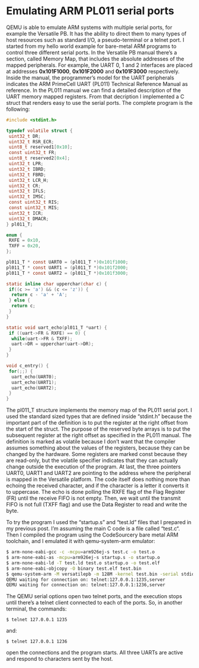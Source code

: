 # Emulating ARM PL011 serial ports


QEMU is able to emulate ARM systems with multiple serial ports, for example the Versatile PB. It has the ability to direct them to many types of host resources such as standard I/O, a pseudo-terminal or a telnet port. I started from my hello world example for bare-metal ARM programs to control three different serial ports. In the Versatile PB manual there’s a section, called Memory Map, that includes the absolute addresses of the mapped peripherals. For example, the UART 0, 1 and 2 interfaces are placed at addresses **0x101F1000**, **0x101F2000** and **0x101F3000** respectively. Inside the manual, the programmer’s model for the UART peripherals indicates the ARM PrimeCell UART (PL011) Technical Reference Manual as reference. In the PL011 manual we can find a detailed description of the UART memory mapped registers. From that decription I implemented a C struct that renders easy to use the serial ports. The complete program is the following:


```c
#include <stdint.h>

typedef volatile struct {
 uint32_t DR;
 uint32_t RSR_ECR;
 uint8_t reserved1[0x10];
 const uint32_t FR;
 uint8_t reserved2[0x4];
 uint32_t LPR;
 uint32_t IBRD;
 uint32_t FBRD;
 uint32_t LCR_H;
 uint32_t CR;
 uint32_t IFLS;
 uint32_t IMSC;
 const uint32_t RIS;
 const uint32_t MIS;
 uint32_t ICR;
 uint32_t DMACR;
} pl011_T;

enum {
 RXFE = 0x10,
 TXFF = 0x20,
};

pl011_T * const UART0 = (pl011_T *)0x101f1000;
pl011_T * const UART1 = (pl011_T *)0x101f2000;
pl011_T * const UART2 = (pl011_T *)0x101f3000;

static inline char upperchar(char c) {
 if((c >= 'a') && (c <= 'z')) {
  return c - 'a' + 'A';
 } else {
  return c;
 }
}

static void uart_echo(pl011_T *uart) {
 if ((uart->FR & RXFE) == 0) {
  while(uart->FR & TXFF);
  uart->DR = upperchar(uart->DR);
 }
}

void c_entry() {
 for(;;) {
  uart_echo(UART0);
  uart_echo(UART1);
  uart_echo(UART2);
 }
}
```

The pl011_T structure implements the memory map of the PL011 serial port. I used the standard sized types that are defined inside “stdint.h” because the important part of the definition is to put the register at the right offset from the start of the struct. The purpose of the reserved byte arrays is to put the subsequent register at the right offset as specified in the PL011 manual. The definition is marked as volatile because I don’t want that the compiler assumes something about the values of the registers, because they can be changed by the hardware. Some registers are marked const because they are read-only, but the volatile specifier indicates that they can actually change outside the execution of the program. At last, the three pointers UART0, UART1 and UART2 are pointing to the address where the peripheral is mapped in the Versatile platform. The code itself does nothing more than echoing the received character, and if the character is a letter it converts it to uppercase. The echo is done polling the RXFE flag of the Flag Register (FR) until the receive FIFO is not empty. Then, we wait until the transmit FIFO is not full (TXFF flag) and use the Data Register to read and write the byte.

To try the program I used the “startup.s” and “test.ld” files that I prepared in my previous post. I’m assuming the main C code is a file called “test.c“. Then I compiled the program using the CodeSourcery bare metal ARM toolchain, and I emulated it with qemu-system-arm emulator:

```sh
$ arm-none-eabi-gcc -c -mcpu=arm926ej-s test.c -o test.o
$ arm-none-eabi-as -mcpu=arm926ej-s startup.s -o startup.o
$ arm-none-eabi-ld -T test.ld test.o startup.o -o test.elf
$ arm-none-eabi-objcopy -O binary test.elf test.bin
$ qemu-system-arm -M versatilepb -m 128M -kernel test.bin -serial stdio -serial telnet:localhost:1235,server -serial telnet:localhost:1236,server
QEMU waiting for connection on: telnet:127.0.0.1:1235,server
QEMU waiting for connection on: telnet:127.0.0.1:1236,server
```

The QEMU serial options open two telnet ports, and the execution stops until there’s a telnet client connected to each of the ports. So, in another terminal, the commands:
```
$ telnet 127.0.0.1 1235
```
and:
```
$ telnet 127.0.0.1 1236
```
open the connections and the program starts. All three UARTs are active and respond to characters sent by the host.
